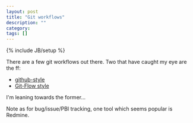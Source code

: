 ```yaml
---
layout: post
title: "Git workflows"
description: ""
category:
tags: []
---
```

{% include JB/setup %}

There are a few git workflows out there.  Two that have caught my eye are the ff:

 * [github-style](http://scottchacon.com/2011/08/31/github-flow.html)
 * [Git-Flow style](http://nvie.com/posts/a-successful-git-branching-model/)

I'm leaning towards the former...

Note as for bug/issue/PBI tracking, one tool which seems popular is Redmine.

